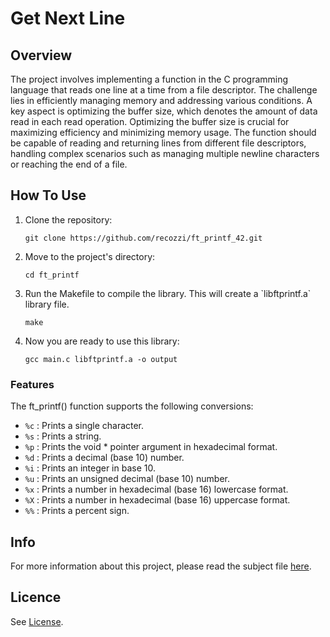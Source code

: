 <h1>Get Next Line</h1>
<h2>Overview</h2>
The project involves implementing a function in the C programming language that reads one line at a time from a file descriptor. The challenge lies in efficiently managing memory and addressing various conditions. A key aspect is optimizing the buffer size, which denotes the amount of data read in each read operation. Optimizing the buffer size is crucial for maximizing efficiency and minimizing memory usage. The function should be capable of reading and returning lines from different file descriptors, handling complex scenarios such as managing multiple newline characters or reaching the end of a file.
<h2>How To Use</h2>
<ol>
  <li>Clone the repository:</li>
  <pre><code>git clone https://github.com/recozzi/ft_printf_42.git</code></pre>
  <li>Move to the project's directory:</li>
  <pre><code>cd ft_printf</code></pre>
  <li>Run the Makefile to compile the library. This will create a `libftprintf.a` library file.</li>
  <pre><code>make</code></pre>
  <li>Now you are ready to use this library:</li>
  <pre><code>gcc main.c libftprintf.a -o output</code></pre>
</ol>
<h3>Features</h3>
<p>The ft_printf() function supports the following conversions:</p>
<ul>
  <li><code>%c</code> : Prints a single character.</li>
  <li><code>%s</code> : Prints a string.</li>
  <li><code>%p</code> : Prints the void * pointer argument in hexadecimal format.</li>
  <li><code>%d</code> : Prints a decimal (base 10) number.</li>
  <li><code>%i</code> : Prints an integer in base 10.</li>
  <li><code>%u</code> : Prints an unsigned decimal (base 10) number.</li>
  <li><code>%x</code> : Prints a number in hexadecimal (base 16) lowercase format.</li>
  <li><code>%X</code> : Prints a number in hexadecimal (base 16) uppercase format.</li>
  <li><code>%%</code> : Prints a percent sign.</li>
</ul>
<h2>Info</h2>
For more information about this project, please read the subject file <a href="https://github.com/recozzi/ft_printf_42/blob/main/en.subject.pdf">here</a>.
<h2>Licence</h2>
See <a href="https://github.com/recozzi/ft_printf_42/blob/main/LICENSE">License</a>.
